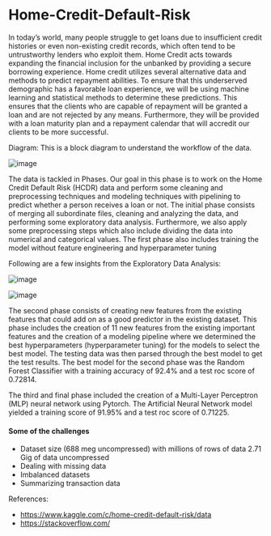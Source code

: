 # Home-Credit-Default-Risk
In today’s world, many people struggle to get loans due to insufficient credit histories or even non-existing credit records, which often tend to be untrustworthy lenders who exploit them. Home Credit acts towards expanding the financial inclusion for the unbanked by providing a secure borrowing experience. Home credit utilizes several alternative data and methods to predict repayment abilities. To ensure that this underserved demographic has a favorable loan experience, we will be using machine learning and statistical methods to determine these predictions. This ensures that the clients who are capable of repayment will be granted a loan and are not rejected by any means. Furthermore, they will be provided with a loan maturity plan and a repayment calendar that will accredit our clients to be more successful. 

Diagram: This is a block diagram to understand the workflow of the data.

![image](https://github.com/ShefaliL/Home-Credit-Default-Risk/assets/76598077/68a450c7-17fa-4672-9547-8697b5e54c39)

 The data is tackled in Phases. Our goal in this phase is to work on the Home Credit Default Risk (HCDR) data and perform some cleaning and preprocessing techniques and modeling techniques with pipelining to predict whether a person receives a loan or not. The initial phase consists of merging all subordinate files, cleaning and analyzing the data, and performing some exploratory data analysis. Furthermore, we  also apply some preprocessing steps which also include dividing the data into numerical and categorical values. The first phase also includes training the model without feature engineering and hyperparameter tuning

 Following are a few insights from the Exploratory Data Analysis:
 
![image](https://github.com/ShefaliL/Home-Credit-Default-Risk/assets/76598077/52b288f1-aa7e-45e0-a675-3eed5017b48a)


![image](https://github.com/ShefaliL/Home-Credit-Default-Risk/assets/76598077/7454049a-446c-4f3e-83a5-fb303e4a59da)


The second phase consists of creating new features from the existing features that could add on as a good predictor in the existing dataset. This phase includes the creation of 11 new features from the existing important features and the creation of a modeling pipeline where we determined the best hyperparameters (hyperparameter tuning) for the models to select the best model. The testing data was then parsed through the best model to get the test results. The best model for the second phase was the Random Forest Classifier with a training accuracy of 92.4% and a test roc score of 0.72814.

The third and final phase included the creation of a Multi-Layer Perceptron (MLP) neural network using Pytorch. The Artificial Neural Network model yielded a training score of 91.95% and a test roc score of 0.71225.


#### Some of the challenges

- Dataset size
(688 meg uncompressed) with millions of rows of data
2.71 Gig of data uncompressed
- Dealing with missing data
- Imbalanced datasets
- Summarizing transaction data


References:
- https://www.kaggle.com/c/home-credit-default-risk/data
- https://stackoverflow.com/
